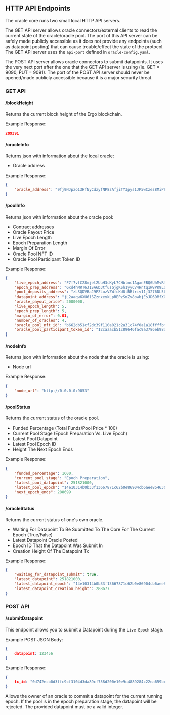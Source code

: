 ## HTTP API Endpoints
The oracle core runs two small local HTTP API servers.

The GET API server allows oracle connectors/external clients to read the current state of the oracle/oracle pool. The port of this API server can be safely made publicly accessible as it does not provide any endpoints (such as datapoint posting) that can cause trouble/effect the state of the protocol. The GET API server uses the `api-port` defined in `oracle-config.yaml`.

The POST API server allows oracle connectors to submit datapoints. It uses the very next port after the one that the GET API server is using (ie. GET = 9090, PUT = 9091). The port of the POST API server should never be opened/made publicly accessible because it is a major security threat.

### GET API

#### /blockHeight
Returns the current block height of the Ergo blockchain.

Example Response:
```json
289391
```

#### /oracleInfo
Returns json with information about the local oracle:
- Oracle address

Example Response:
```json
{
    "oracle_address": "9fj9NJpzo13HfNyCdzyfNP8zAfjiTY3pys1JP5wCzez8MiP8QbF"
}
```

#### /poolInfo
Returns json with information about the oracle pool:
- Contract addresses
- Oracle Payout Price
- Live Epoch Length
- Epoch Preparation Length
- Margin Of Error
- Oracle Pool NFT ID
- Oracle Pool Participant Token ID

Example Response:
```json
{
    "live_epoch_address": "F7f7vfC28mjet2UuH3cKyL7CHbtnc1AgxnEBQ6UhMvRtxhX7BrG7MLhMj7JEcmMyQqRzHg7hfoLNSzoDWg4PWfqSxoZXkTBPUWharJCtoRjaoHGYgjF9BJCjDNR13EwMVoXBhY2gmgfWyCjKjncFpjzbSBQYRAsj7W5vg3A2NtXudGMn2YjfHSqjFk1xzV4sfYGtfM9fLfd3ZEBMFfQpPRapG4DXaGL8emVrRsqfjGDqVRkxw1kJyffbFTsDStRgrKeGbA1gZKsKAYJiWLYVbmndRxhUuM7fQhtX8qzRMpDfqti43eotgxVXU5pr9Q7a4Pv2VbvS8gBDceRPZeLdsxBiDoWVbGEkF8vB7QrDNr9YxXEob4KircTpECARmcGgeLCHwr2i7AMGbs2tFFLX7PoHyYRv3ertFGS1CEth6wnjmo3SEjK8HXU",
    "epoch_prep_address": "Gxd4hMRT6J1SA6D3tfusGjgKSh1yyCV4Hntq1W8PK9LqugyTbWcN54dMVdJR3evXApYbXRxYi58r3TocmQWVbpRhGaLZD62oYcSTVH8paVLVaKTEghm4Xzgss9LZ1rYJVRL3PoisZiN6PNFs573qF1ukuCxqcHjkZqBjdjsapb6ww3uTPVgBK4TBtQ533zHxwc7nJAChKDzwCwMDXMRMjpFSpNPaAq6BUV4fSSp31on2Rj114cVnDys44oVsQxPU1q3xkkshiPxsKxAdqUeu5CpT3pb49WMxZnfoKbbMDRCMaUuyjfforXd8EeDNnoEW9tZq3KLZgecygchi1uj51cQSPps3thF9bUgbaHj334384DHgi5b1L8Lm8F43Y2ugj1Q6jVkyzuKQd1",
    "pool_deposits_address": "zLSQDVBaJ9PZLozVZWfcKd8tBBtriv11j3276DL5LdzpwkJRnPmTBr4KHXrk11cevirazuRwngQeGws2HdMNCDagnqcngybNfDZgmg7Dpa4qjzpQAZgv2CiybkiKf8gbmagfWVcamdVSGCBw9ByHvLrAmARa3Hf28xpGvsRGJur2aWoHs2mpHXpqzYyijKbUsFzUM6uY7ipPpMKjkZBpJ6MYe27bUjP1z4NhBjHvY6Z4T35SPS",
    "datapoint_address": "jL2aaqw6XU61SZznxeykLpREPzSmZv8bwbjEsJD6DMfXQLgBc12wMmPpVD81JnLvRbMphA3SehsyWc4kQ88uKa9SVA3EikNeTUGGQquabVkR4rvvbHgczZPtLhkrmsfE1yLuLFtwBUwuvuEAS4fHHt5ygRC5g3VbsNBhd5oqZGZgmhjgk1zUWLQy6V8zs4K3RxEuEdFWQ58JSBQu8EaR4TnUeAnGyG8Atapku6woNAAUKmT8Vtg6ikEauDY5m",
    "oracle_payout_price": 2000000,
    "live_epoch_length": 5,
    "epoch_prep_length": 5,
    "margin_of_error": 0.01,
    "number_of_oracles": 4,
    "oracle_pool_nft_id": "b662db51cf2dc39f110a021c2a31c74f0a1a18ffffbf73e8a051a7b8c0f09ebc",
    "oracle_pool_participant_token_id": "12caaacb51c89646fac9a3786eb98d0113bd57d68223ccc11754a4f67281daed"
}
```

#### /nodeInfo
Returns json with information about the node that the oracle is using:
- Node url

Example Response:
```json
{
    "node_url": "http://0.0.0.0:9053"
}
```

#### /poolStatus
Returns the current status of the oracle pool.
- Funded Percentage (Total Funds/Pool Price * 100)
- Current Pool Stage (Epoch Preparation Vs. Live Epoch)
- Latest Pool Datapoint
- Latest Pool Epoch ID
- Height The Next Epoch Ends

Example Response:
```json
{
    "funded_percentage": 1600,
    "current_pool_stage": "Epoch Preparation",
    "latest_pool_datapoint": 251821000,
    "latest_pool_epoch": "14e10314b0b33f13667871c62b0e86904cb6aee854630af4296b567b18875185",
    "next_epoch_ends": 288699
}
```


#### /oracleStatus
Returns the current status of one's own oracle.
- Waiting For Datapoint To Be Submitted To The Core For The Current Epoch (True/False)
- Latest Datapoint Oracle Posted
- Epoch ID That the Datapoint Was Submit In
- Creation Height Of The Datapoint Tx

Example Response:
```json
{
    "waiting_for_datapoint_submit": true,
    "latest_datapoint": 251821000,
    "latest_datapoint_epoch": "14e10314b0b33f13667871c62b0e86904cb6aee854630af4296b567b18875185",
    "latest_datapoint_creation_height": 288677
}
```


### POST API

#### /submitDatapoint
This endpoint allows you to submit a Datapoint during the `Live Epoch` stage.

Example POST JSON Body:
```json
{
    datapoint: 123456
}
```

Example Response:
```json
{
    tx_id: "0d742ecb0d3ffc9cf3104d3da89cf758d200e10e9c4889284c22ea659bcefcc4"
}
```

Allows the owner of an oracle to commit a datapoint for the current running epoch. If the pool is in the epoch preparation stage, the datapoint will be rejected. The provided datapoint must be a valid integer.


